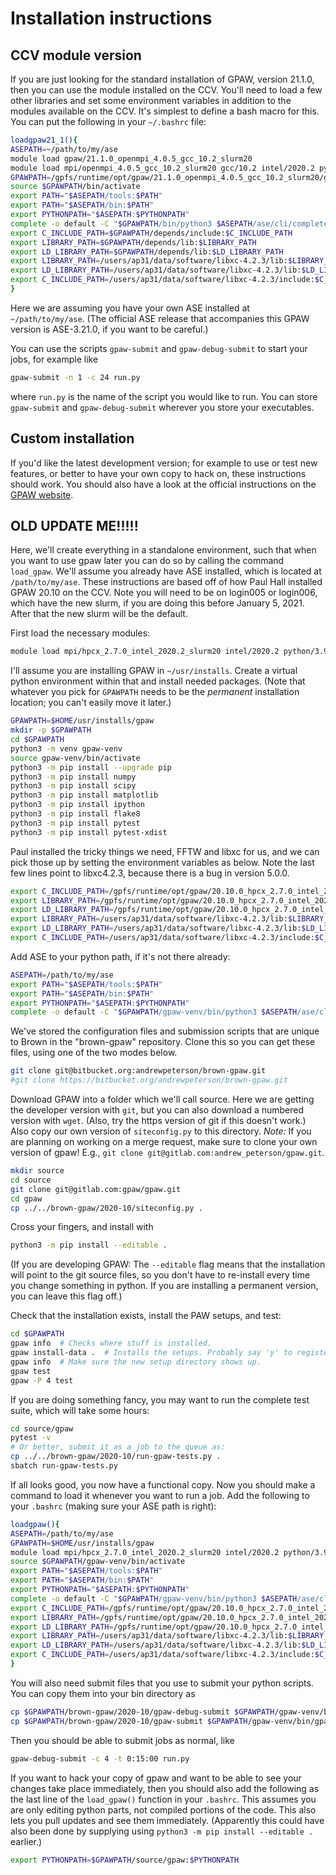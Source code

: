 Installation instructions
=========================

CCV module version
------------------

If you are just looking for the standard installation of GPAW, version 21.1.0, then you can use the module installed on the CCV.
You'll need to load a few other libraries and set some environment variables in addition to the modules available on the CCV.
It's simplest to define a bash macro for this.
You can put the following in your `~/.bashrc` file:

```bash
loadgpaw21_1(){
ASEPATH=~/path/to/my/ase
module load gpaw/21.1.0_openmpi_4.0.5_gcc_10.2_slurm20
module load mpi/openmpi_4.0.5_gcc_10.2_slurm20 gcc/10.2 intel/2020.2 python/3.9.0
GPAWPATH=/gpfs/runtime/opt/gpaw/21.1.0_openmpi_4.0.5_gcc_10.2_slurm20/gpaw.venv
source $GPAWPATH/bin/activate
export PATH="$ASEPATH/tools:$PATH"
export PATH="$ASEPATH/bin:$PATH"
export PYTHONPATH="$ASEPATH:$PYTHONPATH"
complete -o default -C "$GPAWPATH/bin/python3 $ASEPATH/ase/cli/complete.py" ase
export C_INCLUDE_PATH=$GPAWPATH/depends/include:$C_INCLUDE_PATH
export LIBRARY_PATH=$GPAWPATH/depends/lib:$LIBRARY_PATH
export LD_LIBRARY_PATH=$GPAWPATH/depends/lib:$LD_LIBRARY_PATH
export LIBRARY_PATH=/users/ap31/data/software/libxc-4.2.3/lib:$LIBRARY_PATH
export LD_LIBRARY_PATH=/users/ap31/data/software/libxc-4.2.3/lib:$LD_LIBRARY_PATH
export C_INCLUDE_PATH=/users/ap31/data/software/libxc-4.2.3/include:$C_INCLUDE_PATH
}
```

Here we are assuming you have your own ASE installed at `~/path/to/my/ase`.
(The official ASE release that accompanies this GPAW version is ASE-3.21.0, if you want to be careful.)

You can use the scripts `gpaw-submit` and `gpaw-debug-submit` to start your jobs, for example like

```bash
gpaw-submit -n 1 -c 24 run.py
```

where `run.py` is the name of the script you would like to run.
You can store `gpaw-submit` and `gpaw-debug-submit` wherever you store your executables.

Custom installation
-------------------

If you'd like the latest development version; for example to use or test new features, or better to have your own copy to hack on, these instructions should work.
You should also have a look at the official instructions on the [GPAW website](https://wiki.fysik.dtu.dk/gpaw/devel/developer_installation.html).

OLD UPDATE ME!!!!!
------------------

Here, we'll create everything in a standalone environment, such that when you want to use gpaw later you can do so by calling the command `load_gpaw`. We'll assume you already have ASE installed, which is located at `/path/to/my/ase`. These instructions are based off of how Paul Hall installed GPAW 20.10 on the CCV. Note you will need to be on login005 or login006, which have the new slurm, if you are doing this before January 5, 2021. After that the new slurm will be the default.

First load the necessary modules:

```bash
module load mpi/hpcx_2.7.0_intel_2020.2_slurm20 intel/2020.2 python/3.9.0
```

I'll assume you are installing GPAW in `~/usr/installs`. Create a virtual python environment within that and install needed packages. (Note that whatever you pick for `GPAWPATH` needs to be the *permanent* installation location; you can't easily move it later.)

```bash
GPAWPATH=$HOME/usr/installs/gpaw
mkdir -p $GPAWPATH
cd $GPAWPATH
python3 -m venv gpaw-venv
source gpaw-venv/bin/activate
python3 -m pip install --upgrade pip
python3 -m pip install numpy
python3 -m pip install scipy
python3 -m pip install matplotlib
python3 -m pip install ipython
python3 -m pip install flake8
python3 -m pip install pytest
python3 -m pip install pytest-xdist
```
Paul installed the tricky things we need, FFTW and libxc for us, and we can pick those up by setting the environment variables as below. Note the last few lines point to libxc4.2.3, because there is a bug in version 5.0.0.

```bash
export C_INCLUDE_PATH=/gpfs/runtime/opt/gpaw/20.10.0_hpcx_2.7.0_intel_2020.2_slurm20/gpaw.venv/depends/include:$C_INCLUDE_PATH
export LIBRARY_PATH=/gpfs/runtime/opt/gpaw/20.10.0_hpcx_2.7.0_intel_2020.2_slurm20/gpaw.venv/depends/lib:$LIBRARY_PATH
export LD_LIBRARY_PATH=/gpfs/runtime/opt/gpaw/20.10.0_hpcx_2.7.0_intel_2020.2_slurm20/gpaw.venv/depends/lib:$LD_LIBRARY_PATH
export LIBRARY_PATH=/users/ap31/data/software/libxc-4.2.3/lib:$LIBRARY_PATH
export LD_LIBRARY_PATH=/users/ap31/data/software/libxc-4.2.3/lib:$LD_LIBRARY_PATH
export C_INCLUDE_PATH=/users/ap31/data/software/libxc-4.2.3/include:$C_INCLUDE_PATH
```

Add ASE to your python path, if it's not there already:

```bash
ASEPATH=/path/to/my/ase
export PATH="$ASEPATH/tools:$PATH"
export PATH="$ASEPATH/bin:$PATH"
export PYTHONPATH="$ASEPATH:$PYTHONPATH"
complete -o default -C "$GPAWPATH/gpaw-venv/bin/python3 $ASEPATH/ase/cli/complete.py" ase
```

We've stored the configuration files and submission scripts that are unique to Brown in the "brown-gpaw" repository. Clone this so you can get these files, using one of the two modes below.

```bash
git clone git@bitbucket.org:andrewpeterson/brown-gpaw.git
#git clone https://bitbucket.org/andrewpeterson/brown-gpaw.git
```

Download GPAW into a folder which we'll call source. Here we are getting the developer version with `git`, but you can also download a numbered version with `wget`. (Also, try the https version of git if this doesn't work.) Also copy our own version of `siteconfig.py` to this directory. *Note:* If you are planning on working on a merge request, make sure to clone your own version of gpaw! E.g., `git clone git@gitlab.com:andrew_peterson/gpaw.git`.

```bash
mkdir source
cd source
git clone git@gitlab.com:gpaw/gpaw.git
cd gpaw
cp ../../brown-gpaw/2020-10/siteconfig.py .
```

Cross your fingers, and install with

```bash
python3 -m pip install --editable .
```

(If you are developing GPAW: The `--editable` flag means that the installation will point to the git source files, so you don't have to re-install every time you change something in python. If you are installing a permanent version, you can leave this flag off.)

Check that the installation exists, install the PAW setups, and test:

```bash
cd $GPAWPATH
gpaw info  # Checks where stuff is installed.
gpaw install-data .  # Installs the setups. Probably say 'y' to register the path.
gpaw info  # Make sure the new setup directory shows up.
gpaw test
gpaw -P 4 test
```

If you are doing something fancy, you may want to run the complete test suite, which will take some hours:

```bash
cd source/gpaw
pytest -v
# Or better, submit it as a job to the queue as:
cp ../../brown-gpaw/2020-10/run-gpaw-tests.py .
sbatch run-gpaw-tests.py
```

If all looks good, you now have a functional copy. Now you should make a command to load it whenever you want to run a job. Add the following to your `.bashrc` (making sure your ASE path is right):

```bash
loadgpaw(){
ASEPATH=/path/to/my/ase
GPAWPATH=$HOME/usr/installs/gpaw
module load mpi/hpcx_2.7.0_intel_2020.2_slurm20 intel/2020.2 python/3.9.0
source $GPAWPATH/gpaw-venv/bin/activate
export PATH="$ASEPATH/tools:$PATH"
export PATH="$ASEPATH/bin:$PATH"
export PYTHONPATH="$ASEPATH:$PYTHONPATH"
complete -o default -C "$GPAWPATH/gpaw-venv/bin/python3 $ASEPATH/ase/cli/complete.py" ase
export C_INCLUDE_PATH=/gpfs/runtime/opt/gpaw/20.10.0_hpcx_2.7.0_intel_2020.2_slurm20/gpaw.venv/depends/include:$C_INCLUDE_PATH
export LIBRARY_PATH=/gpfs/runtime/opt/gpaw/20.10.0_hpcx_2.7.0_intel_2020.2_slurm20/gpaw.venv/depends/lib:$LIBRARY_PATH
export LD_LIBRARY_PATH=/gpfs/runtime/opt/gpaw/20.10.0_hpcx_2.7.0_intel_2020.2_slurm20/gpaw.venv/depends/lib:$LD_LIBRARY_PATH
export LIBRARY_PATH=/users/ap31/data/software/libxc-4.2.3/lib:$LIBRARY_PATH
export LD_LIBRARY_PATH=/users/ap31/data/software/libxc-4.2.3/lib:$LD_LIBRARY_PATH
export C_INCLUDE_PATH=/users/ap31/data/software/libxc-4.2.3/include:$C_INCLUDE_PATH
}
```

You will also need submit files that you use to submit your python scripts. You can copy them into your bin directory as

```bash
cp $GPAWPATH/brown-gpaw/2020-10/gpaw-debug-submit $GPAWPATH/gpaw-venv/bin/gpaw-debug-submit
cp $GPAWPATH/brown-gpaw/2020-10/gpaw-submit $GPAWPATH/gpaw-venv/bin/gpaw-submit
```

Then you should be able to submit jobs as normal, like

```bash
gpaw-debug-submit -c 4 -t 0:15:00 run.py
```

If you want to hack your copy of gpaw and want to be able to see your changes take place immediately, then you should also add the following as the last line of the `load_gpaw()` function in your `.bashrc`. This assumes you are only editing python parts, not compiled portions of the code. This also lets you pull updates and see them immediately. (Apparently this could have also been done by supplying using `python3 -m pip install --editable .` earlier.)

```bash
export PYTHONPATH=$GPAWPATH/source/gpaw:$PYTHONPATH
```




